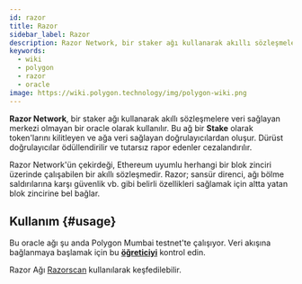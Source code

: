 ```yaml
---
id: razor
title: Razor
sidebar_label: Razor
description: Razor Network, bir staker ağı kullanarak akıllı sözleşmelere veri sağlayan merkezi olmayan bir oracle
keywords:
  - wiki
  - polygon
  - razor
  - oracle
image: https://wiki.polygon.technology/img/polygon-wiki.png
---
```


**Razor Network**, bir staker ağı kullanarak akıllı sözleşmelere veri sağlayan merkezi olmayan bir oracle olarak kullanılır. Bu ağ bir **Stake** olarak token'larını kilitleyen ve ağa veri sağlayan doğrulayıcılardan oluşur. Dürüst doğrulayıcılar ödüllendirilir ve tutarsız rapor edenler cezalandırılır.

Razor Network'ün çekirdeği, Ethereum uyumlu herhangi bir blok zinciri üzerinde çalışabilen bir akıllı sözleşmedir. Razor; sansür direnci, ağı bölme saldırılarına karşı güvenlik vb. gibi belirli özellikleri sağlamak için altta yatan blok zincirine bel bağlar.

## Kullanım {#usage}

Bu oracle ağı şu anda Polygon Mumbai testnet'te çalışıyor. Veri akışına bağlanmaya başlamak için bu **[öğreticiyi](https://docs.razor.network/)** kontrol edin.

Razor Ağı [Razorscan](https://razorscan.io/) kullanılarak keşfedilebilir.

